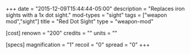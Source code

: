 +++
date = "2015-12-09T15:44:44-05:00"
description = "Replaces iron sights with a 1x dot sight."
mod-types = "sight"
tags = ["weapon mod","sight"]
title = "Red Dot Sight"
type = "weapon-mod"

[cost]
  renown = "200"
  credits = ""
  units = ""

[specs]
  magnification = "1"
  recoil = "0"
  spread = "0"
+++

